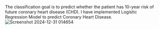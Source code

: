 The classification goal is to predict whether the patient has 10-year risk of future coronary heart disease (CHD). 
I have implemented Logistic Regression Model to predict Coronary Heart Disease.
![Screenshot 2024-12-31 014654](https://github.com/user-attachments/assets/3e459821-286d-4ba2-8d8f-f4d73956b3bc)
